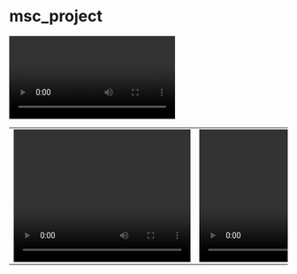 # msc_project
![](https://github.com/KartikeyaMalimath/msc_project/blob/main/input/reduced_fps_video_8_fps.mp4)
<table>
  <tr>
    <td>
      <video src="./input/reduced_fps_video_8_fps.mp4" width="320" height="240" controls preload></video>
    </td>
    <td>
      <video src="./output/output_30_fps.mp4" width="320" height="240" controls preload></video>
    </td>
  </tr>
</table>
